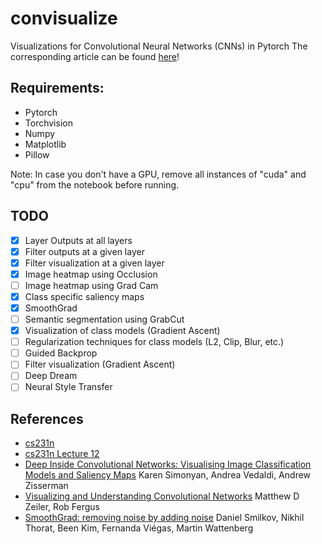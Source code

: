 # convisualize
Visualizations for Convolutional Neural Networks (CNNs) in Pytorch
The corresponding article can be found [here](https://medium.com/@thesemicolonguy/dl05-convolutional-neural-networks-1d3bb7fff586)!

## Requirements:
* Pytorch
* Torchvision
* Numpy
* Matplotlib
* Pillow

Note: In case you don't have a GPU, remove all instances of "cuda" and "cpu" from the notebook before running.

## TODO
- [X] Layer Outputs at all layers
- [X] Filter outputs at a given layer
- [X] Filter visualization at a given layer
- [X] Image heatmap using Occlusion
- [ ] Image heatmap using Grad Cam
- [X] Class specific saliency maps
- [X] SmoothGrad
- [ ] Semantic segmentation using GrabCut
- [X] Visualization of class models (Gradient Ascent)
- [ ] Regularization techniques for class models (L2, Clip, Blur, etc.)
- [ ] Guided Backprop
- [ ] Filter visualization (Gradient Ascent)
- [ ] Deep Dream
- [ ] Neural Style Transfer

## References
* [cs231n](http://cs231n.github.io/understanding-cnn/ "Stanford's cs231n course")
* [cs231n Lecture 12](http://cs231n.stanford.edu/slides/2017/cs231n_2017_lecture12.pdf "Visualizing and Understanding")
* [Deep Inside Convolutional Networks: Visualising Image Classification Models and Saliency Maps](https://arxiv.org/abs/1312.6034) Karen Simonyan, Andrea Vedaldi, Andrew Zisserman
* [Visualizing and Understanding Convolutional Networks](https://arxiv.org/abs/1311.2901) Matthew D Zeiler, Rob Fergus
* [SmoothGrad: removing noise by adding noise](https://arxiv.org/abs/1706.03825) Daniel Smilkov, Nikhil Thorat, Been Kim, Fernanda Viégas, Martin Wattenberg
